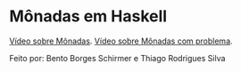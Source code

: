 # Mônadas em Haskell

[Vídeo sobre Mônadas](https://drive.google.com/file/d/1QLopke92IlJsCZMcMCziHrTuPMmrNPsy/view?usp=sharing).
[Vídeo sobre Mônadas com problema](https://drive.google.com/file/d/1FJg2KL930kFz5CHicq88neKCcxD8PvjR/view?usp=sharing).

Feito por: Bento Borges Schirmer e Thiago Rodrigues Silva
